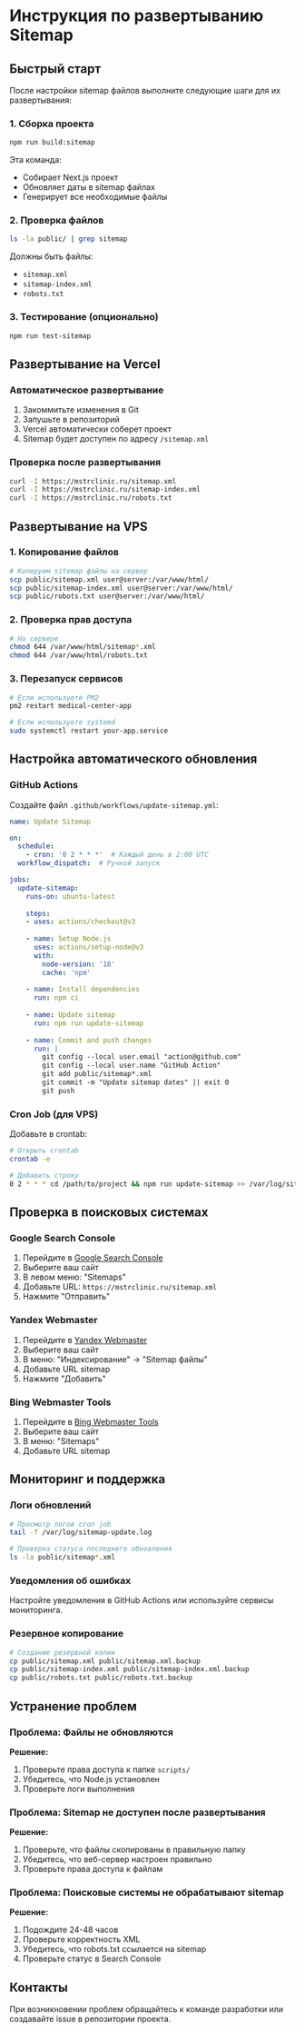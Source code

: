 # Инструкция по развертыванию Sitemap

## Быстрый старт

После настройки sitemap файлов выполните следующие шаги для их развертывания:

### 1. Сборка проекта
```bash
npm run build:sitemap
```

Эта команда:
- Собирает Next.js проект
- Обновляет даты в sitemap файлах
- Генерирует все необходимые файлы

### 2. Проверка файлов
```bash
ls -la public/ | grep sitemap
```

Должны быть файлы:
- `sitemap.xml`
- `sitemap-index.xml`
- `robots.txt`

### 3. Тестирование (опционально)
```bash
npm run test-sitemap
```

## Развертывание на Vercel

### Автоматическое развертывание
1. Закоммитьте изменения в Git
2. Запушьте в репозиторий
3. Vercel автоматически соберет проект
4. Sitemap будет доступен по адресу `/sitemap.xml`

### Проверка после развертывания
```bash
curl -I https://mstrclinic.ru/sitemap.xml
curl -I https://mstrclinic.ru/sitemap-index.xml
curl -I https://mstrclinic.ru/robots.txt
```

## Развертывание на VPS

### 1. Копирование файлов
```bash
# Копируем sitemap файлы на сервер
scp public/sitemap.xml user@server:/var/www/html/
scp public/sitemap-index.xml user@server:/var/www/html/
scp public/robots.txt user@server:/var/www/html/
```

### 2. Проверка прав доступа
```bash
# На сервере
chmod 644 /var/www/html/sitemap*.xml
chmod 644 /var/www/html/robots.txt
```

### 3. Перезапуск сервисов
```bash
# Если используете PM2
pm2 restart medical-center-app

# Если используете systemd
sudo systemctl restart your-app.service
```

## Настройка автоматического обновления

### GitHub Actions
Создайте файл `.github/workflows/update-sitemap.yml`:

```yaml
name: Update Sitemap

on:
  schedule:
    - cron: '0 2 * * *'  # Каждый день в 2:00 UTC
  workflow_dispatch:  # Ручной запуск

jobs:
  update-sitemap:
    runs-on: ubuntu-latest
    
    steps:
    - uses: actions/checkout@v3
    
    - name: Setup Node.js
      uses: actions/setup-node@v3
      with:
        node-version: '18'
        cache: 'npm'
    
    - name: Install dependencies
      run: npm ci
    
    - name: Update sitemap
      run: npm run update-sitemap
    
    - name: Commit and push changes
      run: |
        git config --local user.email "action@github.com"
        git config --local user.name "GitHub Action"
        git add public/sitemap*.xml
        git commit -m "Update sitemap dates" || exit 0
        git push
```

### Cron Job (для VPS)
Добавьте в crontab:
```bash
# Открыть crontab
crontab -e

# Добавить строку
0 2 * * * cd /path/to/project && npm run update-sitemap >> /var/log/sitemap-update.log 2>&1
```

## Проверка в поисковых системах

### Google Search Console
1. Перейдите в [Google Search Console](https://search.google.com/search-console)
2. Выберите ваш сайт
3. В левом меню: "Sitemaps"
4. Добавьте URL: `https://mstrclinic.ru/sitemap.xml`
5. Нажмите "Отправить"

### Yandex Webmaster
1. Перейдите в [Yandex Webmaster](https://webmaster.yandex.ru/)
2. Выберите ваш сайт
3. В меню: "Индексирование" → "Sitemap файлы"
4. Добавьте URL sitemap
5. Нажмите "Добавить"

### Bing Webmaster Tools
1. Перейдите в [Bing Webmaster Tools](https://www.bing.com/webmasters)
2. Выберите ваш сайт
3. В меню: "Sitemaps"
4. Добавьте URL sitemap

## Мониторинг и поддержка

### Логи обновлений
```bash
# Просмотр логов cron job
tail -f /var/log/sitemap-update.log

# Проверка статуса последнего обновления
ls -la public/sitemap*.xml
```

### Уведомления об ошибках
Настройте уведомления в GitHub Actions или используйте сервисы мониторинга.

### Резервное копирование
```bash
# Создание резервной копии
cp public/sitemap.xml public/sitemap.xml.backup
cp public/sitemap-index.xml public/sitemap-index.xml.backup
cp public/robots.txt public/robots.txt.backup
```

## Устранение проблем

### Проблема: Файлы не обновляются
**Решение:**
1. Проверьте права доступа к папке `scripts/`
2. Убедитесь, что Node.js установлен
3. Проверьте логи выполнения

### Проблема: Sitemap не доступен после развертывания
**Решение:**
1. Проверьте, что файлы скопированы в правильную папку
2. Убедитесь, что веб-сервер настроен правильно
3. Проверьте права доступа к файлам

### Проблема: Поисковые системы не обрабатывают sitemap
**Решение:**
1. Подождите 24-48 часов
2. Проверьте корректность XML
3. Убедитесь, что robots.txt ссылается на sitemap
4. Проверьте статус в Search Console

## Контакты

При возникновении проблем обращайтесь к команде разработки или создавайте issue в репозитории проекта.
